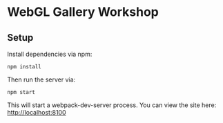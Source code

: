 # WebGL Gallery Workshop

## Setup

Install dependencies via npm:

    npm install

Then run the server via:

    npm start

This will start a webpack-dev-server process. You can view the site here: [http://localhost:8100](http://localhost:8100)